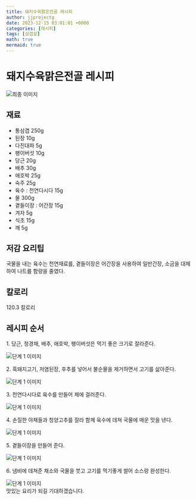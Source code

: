 ```yaml
---
title: 돼지수육맑은전골 레시피
author: jjprojectg
date: 2023-12-15 03:01:01 +0000
categories: [레시피]
tags: [삼겹살]
math: true
mermaid: true
---
```

<meta name="og:type" content="website"/>
<meta charset="UTF-8"/>
<div class="header">
  <h1>돼지수육맑은전골 레시피</h1>
</div>

<div class="container my-4">
  <div class="row">
    <div class="col-12 col-md-6">
      <div class="recipe-image">
        <img src="http://www.foodsafetykorea.go.kr/uploadimg/cook/10_00328_2.png" class="step-image" alt="최종 이미지"/>
      </div>
    </div>
    <div class="col-12 col-md-6">
      <div class="ingredients">
        <h2>재료</h2>
        <ul class="card">
          <li> 통삼겹 250g </li>
          <li>  된장 10g </li>
          <li> 다진대파 5g </li>
          <li>  팽이버섯 10g </li>
          <li>  당근 20g </li>
          <li>  배추 30g </li>
          <li> 애호박 25g </li>
          <li>  숙주 25g </li>
          <li> 육수 : 천연다시다 15g </li>
          <li>  물 300g </li>
          <li> 곁들이장 : 어간장 15g </li>
          <li>  겨자 5g </li>
          <li>  식초 15g </li>
          <li>  깨 5g </li>
</ul>
      </div>
    </div>
    <div class="col-12 col-md-6">
      <div class="ingredients">
        <h2>저감 요리팁</h2>
        <div class="card"> 
          <p>
            국물을 내는 육수는 천연재료를, 곁들이장은 어간장을 사용하여 일반간장, 소금을 대체하여 나트륨 함량을 줄였다.
          </p>
        </div>
      </div>
      <div class="ingredients">
        <h2>칼로리</h2>
        <div class="card"> 
          <p>
            120.3 칼로리
          </p>
        </div>
      </div>
    </div>
  </div>

  <h2 class="my-4">레시피 순서</h2>
  <div class="card recipe-card">
    <div class="card-body recipe-step">
      <p class="card-text step-description">1. 당근, 청경채, 배추, 애호박, 팽이버섯은 먹기
좋은 크기로 잘라준다.</p>
      <img src="http://www.foodsafetykorea.go.kr/uploadimg/cook/20_00328_01.png" alt="단계 1 이미지" class="step-image"/>
    </div>
  </div>
  <div class="card recipe-card">
    <div class="card-body recipe-step">
      <p class="card-text step-description">2. 흑돼지고기, 저염된장, 후추를 넣어서 불순물을
제거하면서 고기를 삶아준다.</p>
      <img src="http://www.foodsafetykorea.go.kr/uploadimg/cook/20_00328_02.png" alt="단계 1 이미지" class="step-image"/>
    </div>
  </div>
  <div class="card recipe-card">
    <div class="card-body recipe-step">
      <p class="card-text step-description">3. 천연다시다로 육수를 만들어 체에 걸러준다.</p>
      <img src="http://www.foodsafetykorea.go.kr/uploadimg/cook/20_00328_03.png" alt="단계 1 이미지" class="step-image"/>
    </div>
  </div>
  <div class="card recipe-card">
    <div class="card-body recipe-step">
      <p class="card-text step-description">4. 손질한 야채들과 청양고추를 잘라 함께 육수에
데쳐 국물에 매운 맛을 낸다.</p>
      <img src="http://www.foodsafetykorea.go.kr/uploadimg/cook/20_00328_04.png" alt="단계 1 이미지" class="step-image"/>
    </div>
  </div>
  <div class="card recipe-card">
    <div class="card-body recipe-step">
      <p class="card-text step-description">5. 곁들이장을 만들어 준다.</p>
      <img src="http://www.foodsafetykorea.go.kr/uploadimg/cook/20_00328_05.png" alt="단계 1 이미지" class="step-image"/>
    </div>
  </div>
  <div class="card recipe-card">
    <div class="card-body recipe-step">
      <p class="card-text step-description">6. 냄비에 데쳐준 채소와 국물을 붓고 고기를
먹기좋게 썰어 소스랑 완성한다.</p>
      <img src="http://www.foodsafetykorea.go.kr/uploadimg/cook/20_00328_06.png" alt="단계 1 이미지" class="step-image"/>
    </div>
  </div>

</div>
맛있는 요리가 되길 기대하겠습니다.
